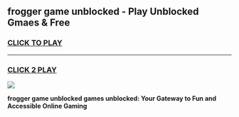 
## frogger game unblocked - Play Unblocked Gmaes & Free
<h3>
<a href="https://news.freeplayer.one?title=frogger_game_unblocked&ref=23F">CLICK TO PLAY</a></h3>
<hr>

<h3>
<a href="https://news.freeplayer.one?title=frogger_game_unblocked&ref=23F">CLICK 2 PLAY</a>
  
</h3>

<a href="https://news.freeplayer.one?title=frogger_game_unblocked&ref=23F/"><img src="https://clearcache.store/games.png"></a>


**frogger game unblocked games unblocked: Your Gateway to Fun and Accessible Online Gaming**
